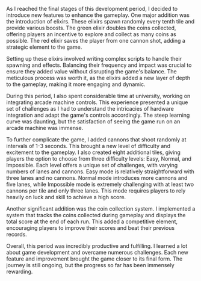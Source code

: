 As I reached the final stages of this development period, I decided to introduce new features to enhance the gameplay. One major addition was the introduction of elixirs. These elixirs spawn randomly every tenth tile and provide various boosts. The green elixir doubles the coins collected, offering players an incentive to explore and collect as many coins as possible. The red elixir saves the player from one cannon shot, adding a strategic element to the game.

Setting up these elixirs involved writing complex scripts to handle their spawning and effects. Balancing their frequency and impact was crucial to ensure they added value without disrupting the game's balance. The meticulous process was worth it, as the elixirs added a new layer of depth to the gameplay, making it more engaging and dynamic.

During this period, I also spent considerable time at university, working on integrating arcade machine controls. This experience presented a unique set of challenges as I had to understand the intricacies of hardware integration and adapt the game's controls accordingly. The steep learning curve was daunting, but the satisfaction of seeing the game run on an arcade machine was immense.

To further complicate the game, I added cannons that shoot randomly at intervals of 1-3 seconds. This brought a new level of difficulty and excitement to the gameplay. I also created eight additional tiles, giving players the option to choose from three difficulty levels: Easy, Normal, and Impossible. Each level offers a unique set of challenges, with varying numbers of lanes and cannons. Easy mode is relatively straightforward with three lanes and no cannons. Normal mode introduces more cannons and five lanes, while Impossible mode is extremely challenging with at least two cannons per tile and only three lanes. This mode requires players to rely heavily on luck and skill to achieve a high score.

Another significant addition was the coin collection system. I implemented a system that tracks the coins collected during gameplay and displays the total score at the end of each run. This added a competitive element, encouraging players to improve their scores and beat their previous records.

Overall, this period was incredibly productive and fulfilling. I learned a lot about game development and overcame numerous challenges. Each new feature and improvement brought the game closer to its final form. The journey is still ongoing, but the progress so far has been immensely rewarding.
